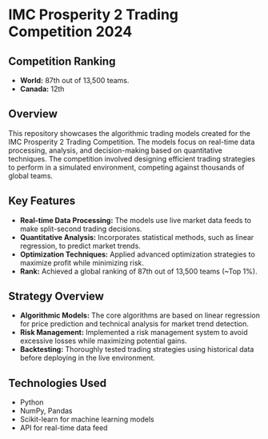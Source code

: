 # IMC Prosperity 2 Trading Competition 2024

## Competition Ranking
- **World:** 87th out of 13,500 teams.
- **Canada:** 12th

## Overview
This repository showcases the algorithmic trading models created for the IMC Prosperity 2 Trading Competition. The models focus on real-time data processing, analysis, and decision-making based on quantitative techniques. The competition involved designing efficient trading strategies to perform in a simulated environment, competing against thousands of global teams.

## Key Features
- **Real-time Data Processing:** The models use live market data feeds to make split-second trading decisions.
- **Quantitative Analysis:** Incorporates statistical methods, such as linear regression, to predict market trends.
- **Optimization Techniques:** Applied advanced optimization strategies to maximize profit while minimizing risk.
- **Rank:** Achieved a global ranking of 87th out of 13,500 teams (~Top 1%).

## Strategy Overview
- **Algorithmic Models:** The core algorithms are based on linear regression for price prediction and technical analysis for market trend detection.
- **Risk Management:** Implemented a risk management system to avoid excessive losses while maximizing potential gains.
- **Backtesting:** Thoroughly tested trading strategies using historical data before deploying in the live environment.
  
## Technologies Used
- Python
- NumPy, Pandas
- Scikit-learn for machine learning models
- API for real-time data feed
